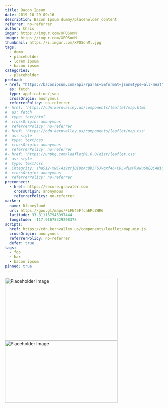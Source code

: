 ```yaml
---
title: Bacon Ipsum
date: 2019-10-29 09:16
description: Bacon Ipsum dummy/placeholder content
referrer: no-referrer
author: Chris
imgur: https://imgur.com/XPOSonM
image: https://imgur.com/XPOSonM
thumbnail: https://i.imgur.com/XPOSonMl.jpg
tags:
  - demo
  - placeholder
  - lorem ipsum
  - bacon ipsum
categories:
  - placeholder
preload:
- href: "https://baconipsum.com/api/?paras=5&format=json&type=all-meat"
  as: fetch
  type: application/json
  crossOrigin: anonymous
  referrerPolicy: no-referrer
#- href: 'https://cdn.kernvalley.us/components/leaflet/map.html'
#  as: fetch
#  type: text/html
#  crossOrigin: anonymous
#  referrerPolicy: no-referrer
#- href: 'https://cdn.kernvalley.us/components/leaflet/map.css'
#  as: style
#  type: text/css
#  crossOrigin: anonymous
#  referrerPolicy: no-referrer
#- href: 'https://unpkg.com/leaflet@1.6.0/dist/leaflet.css'
#  as: style
#  type: text/css
#  integrity: sha512-xwE/Az9zrjBIphAcBb3F6JVqxf46+CDLwfLMHloNu6KEQCAWi6HcDUbeOfBIptF7tcCzusKFjFw2yuvEpDL9wQ==
#  crossOrigin: anonymous
#  referrerPolicy: no-referrer
preconnect:
  - href: https://secure.gravater.com
    crossOrigin: anonymous
    referrerPolicy: no-referrer
marker:
  name: Disneyland
  url: https://goo.gl/maps/FLFN45FfcaEPcZHR6
  latitude: 33.811137945997444
  longitude: -117.91675329208375
scripts:
  href: https://cdn.kernvalley.us/components/leaflet/map.min.js
  crossOrigin: anonymous
  referrerPolicy: no-referrer
  defer: true
tags:
  - foo
  - bar
  - bacon ipsum
pinned: true
---
```

<slide-show controls="">
  <img slot="slide" src="https://via.placeholder.com/360x200/343434.png" width="360" height="200" alt="Placeholder Image" referrerpolicy="no-referrer" decoding="async" />
  <img slot="slide" src="https://via.placeholder.com/360x200/F06ABC.png" width="360" height="200" alt="Placeholder Image" referrerpolicy="no-referrer" decoding="async" />
</slide-show>
<bacon-ipsum></bacon-ipsum>
